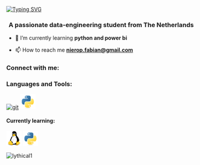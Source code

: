 <a href="https://git.io/typing-svg" allign="center"><img src="https://readme-typing-svg.demolab.com?font=Fira+Code&pause=1000&center=true&vCenter=true&repeat=false&width=435&lines=Hello+world+%F0%9F%91%8B;I'm+Fabian+Nierop" alt="Typing SVG" /></a>


<h3 align="center">A passionate data-engineering student from The Netherlands</h3>

- 🌱 I’m currently learning **python and power bi**

- 📫 How to reach me **nierop.fabian@gmail.com**

<h3 align="left">Connect with me:</h3>
<p align="left">
</p>

<h3 align="left">Languages and Tools:</h3>
<p align="left"> <a href="https://git-scm.com/" target="_blank" rel="noreferrer"> <img src="https://www.vectorlogo.zone/logos/git-scm/git-scm-icon.svg" alt="git" width="40" height="40"/></a>
<a href="https://www.python.org" target="_blank" rel="noreferrer"> <img src="https://raw.githubusercontent.com/devicons/devicon/master/icons/python/python-original.svg" alt="python" width="40" height="40"/></a>
</p>

<h4 align="left">Currently learning:</h4>
<p align="left">
<a href="https://www.linux.org/" target="_blank" rel="noreferrer"> <img src="https://raw.githubusercontent.com/devicons/devicon/master/icons/linux/linux-original.svg" alt="linux" width="40" height="40"/></a>
<a href="https://www.python.org" target="_blank" rel="noreferrer"> <img src="https://raw.githubusercontent.com/devicons/devicon/master/icons/python/python-original.svg" alt="python" width="40" height="40"/></a>
</p>


<p align="left"> <img src="https://komarev.com/ghpvc/?username=lythical1&label=Profile%20views&color=0e75b6&style=flat" alt="lythical1" /> </p>
